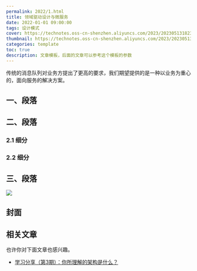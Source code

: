 ```yaml
---
permalink: 2022/1.html
title: 领域驱动设计与微服务
date: 2022-01-01 09:00:00
tags: 设计模式
cover: https://technotes.oss-cn-shenzhen.aliyuncs.com/2023/202305131823132.png
thumbnail: https://technotes.oss-cn-shenzhen.aliyuncs.com/2023/202305131823132.png
categories: template
toc: true
description: 文章模板，后面的文章可以参考这个模板的参数
---
```


传统的消息队列对业务方提出了更高的要求，我们期望提供的是一种以业务为重心的，面向服务的解决方案。

<!-- more -->

## 一、段落



## 二、段落



### 2.1 细分



### 2.2 细分



## 三、段落



![](https://technotes.oss-cn-shenzhen.aliyuncs.com/2023/202303052135542.gif)

## 封面



## 相关文章

也许你对下面文章也感兴趣。

- [学习分享（第3期）：你所理解的架构是什么？](https://mp.weixin.qq.com/s/ao9-DW3tXw25AW6D96m5LQ)

